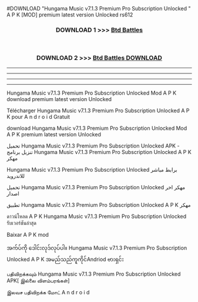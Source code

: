#DOWNLOAD "Hungama Music v7.1.3 Premium Pro Subscription Unlocked " A P K [MOD] premium latest version Unlocked rs612 



<div align="center">

<h3>DOWNLOAD 1 >>> <a href="https://getmod1.web.app/?judule=Btd Battles">Btd Battles</a></h3><br>

<h3>DOWNLOAD 2 >>> <a href="https://getmod1.web.app/?judule=Btd Battles">Btd Battles DOWNLOAD</a></h3>

</div>


----------------------------------------------------------

----------------------------------------------------------

----------------------------------------------------------

----------------------------------------------------------


Hungama Music v7.1.3 Premium Pro Subscription Unlocked  Mod A P K download premium latest version Unlocked

Télécharger  Hungama Music v7.1.3 Premium Pro Subscription Unlocked  A P K pour A n d r o i d Gratuit

download Hungama Music v7.1.3 Premium Pro Subscription Unlocked  Mod A P K premium latest version Unlocked

تحميل Hungama Music v7.1.3 Premium Pro Subscription Unlocked  APK - تنزيل برنامج Hungama Music v7.1.3 Premium Pro Subscription Unlocked  A P K مهكر

Hungama Music v7.1.3 Premium Pro Subscription Unlocked  برابط مباشر للاندرويد

تحميل Hungama Music v7.1.3 Premium Pro Subscription Unlocked  مهكر اخر اصدار

تطبيق Hungama Music v7.1.3 Premium Pro Subscription Unlocked  A P K مهكر

ดาวน์โหลด A P K Hungama Music v7.1.3 Premium Pro Subscription Unlocked  รับเวอร์ชันล่าสุด

Baixar A P K mod

အက်ပ်ကို ဒေါင်းလုဒ်လုပ်ပါ။ Hungama Music v7.1.3 Premium Pro Subscription Unlocked  A P K အမည်သည်ကူကိုင်Andriod ဗားရှင်း

பதிவிறக்கவும் Hungama Music v7.1.3 Premium Pro Subscription Unlocked  APK[ இல்லை விளம்பரங்கள்] 
 
இலவச பதிவிறக்க மோட் A n d r o i d



